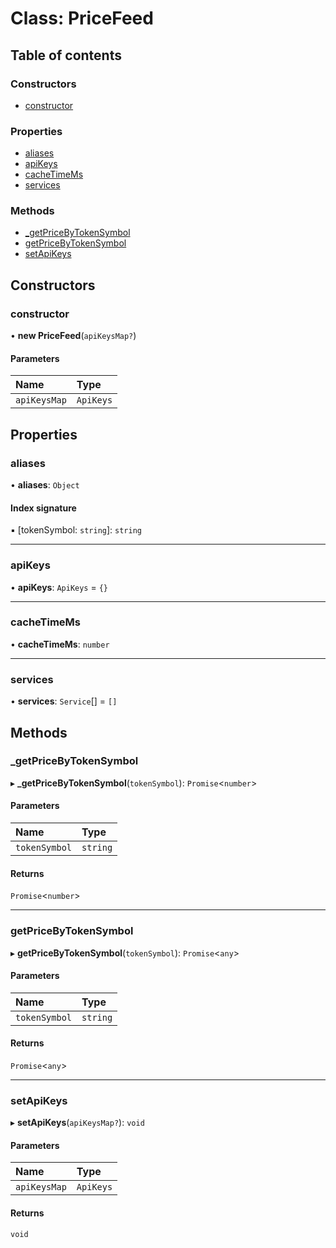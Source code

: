 # Class: PriceFeed

## Table of contents

### Constructors

- [constructor](PriceFeed.md#constructor)

### Properties

- [aliases](PriceFeed.md#aliases)
- [apiKeys](PriceFeed.md#apikeys)
- [cacheTimeMs](PriceFeed.md#cachetimems)
- [services](PriceFeed.md#services)

### Methods

- [\_getPriceByTokenSymbol](PriceFeed.md#_getpricebytokensymbol)
- [getPriceByTokenSymbol](PriceFeed.md#getpricebytokensymbol)
- [setApiKeys](PriceFeed.md#setapikeys)

## Constructors

### <a id="constructor" name="constructor"></a> constructor

• **new PriceFeed**(`apiKeysMap?`)

#### Parameters

| Name | Type |
| :------ | :------ |
| `apiKeysMap` | `ApiKeys` |

## Properties

### <a id="aliases" name="aliases"></a> aliases

• **aliases**: `Object`

#### Index signature

▪ [tokenSymbol: `string`]: `string`

___

### <a id="apikeys" name="apikeys"></a> apiKeys

• **apiKeys**: `ApiKeys` = `{}`

___

### <a id="cachetimems" name="cachetimems"></a> cacheTimeMs

• **cacheTimeMs**: `number`

___

### <a id="services" name="services"></a> services

• **services**: `Service`[] = `[]`

## Methods

### <a id="_getpricebytokensymbol" name="_getpricebytokensymbol"></a> \_getPriceByTokenSymbol

▸ **_getPriceByTokenSymbol**(`tokenSymbol`): `Promise`<`number`\>

#### Parameters

| Name | Type |
| :------ | :------ |
| `tokenSymbol` | `string` |

#### Returns

`Promise`<`number`\>

___

### <a id="getpricebytokensymbol" name="getpricebytokensymbol"></a> getPriceByTokenSymbol

▸ **getPriceByTokenSymbol**(`tokenSymbol`): `Promise`<`any`\>

#### Parameters

| Name | Type |
| :------ | :------ |
| `tokenSymbol` | `string` |

#### Returns

`Promise`<`any`\>

___

### <a id="setapikeys" name="setapikeys"></a> setApiKeys

▸ **setApiKeys**(`apiKeysMap?`): `void`

#### Parameters

| Name | Type |
| :------ | :------ |
| `apiKeysMap` | `ApiKeys` |

#### Returns

`void`
